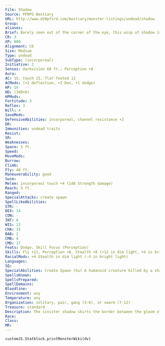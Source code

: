 ```yaml
---
File: Shadow
Source: PFRPG Bestiary
URL: http://www.d20pfsrd.com/bestiary/monster-listings/undead/shadow
Group: 
aliases: 
Brief: Barely seen out of the corner of the eye, this wisp of shadow is vaguely humanoid in outline and writhes with unholy life.
CR: 3
XP: 800
Alignment: CE
Size: Medium
Type: undead
SubType: (incorporeal)
Initiative: 2
Senses: darkvision 60 ft.; Perception +8
Aura: 
AC: 15, touch 15, flat-footed 12
ACMods: (+2 deflection, +2 Dex, +1 dodge)
HP: 19
HD: (3d8+6)
HPMods: 
Fortitude: 3
Reflex: 3
Will: 4
SaveMods: 
DefensiveAbilities: incorporeal, channel resistance +2
DR: 
Immunities: undead traits
Resist: 
SR: 
Weaknesses: 
Space: 5 ft.
Speed: 
MoveMods: 
Burrow: 
Climb: 
Fly: 40 ft.
Maneuverability: good
Swim: 
Melee: incorporeal touch +4 (1d6 Strength damage)
Reach: 5 ft.
Ranged: 
SpecialAttacks: create spawn
SpellLikeAbilities: 
STR: -
DEX: 14
CON: -
INT: 6
WIS: 12
CHA: 15
BAB: 2
CMB: 4
CMD: 17
Feats: Dodge, Skill Focus (Perception)
Skills: Fly +11, Perception +8, Stealth +8 (+12 in dim light, +4 in bright light)
RacialMods: +4 Stealth in dim light (-4 in bright light)
Languages: 
SQ: 
SpecialAbilities: Create Spawn (Su) A humanoid creature killed by a shadow's Strength damage becomes a shadow under the control of its killer in 1d4 rounds.  Strength Damage (Su) A shadow's touch deals 1d6 points of Strength damage to a living creature. This is a negative energy effect. A creature dies if this Strength damage equals or exceeds its actual Strength score.
SpellsKnown: 
SpellsPrepared: 
SpellDomains: 
Bloodline: 
Environment: any
Temperature: any
Organization: solitary, pair, gang (3-6), or swarm (7-12)
Treasure: standard
Description: The sinister shadow skirts the border between the gloom of darkness and the harsh truth of light. The shadow prefers to haunt ruins where civilization has moved on, where it hunts living creatures foolish enough to stumble into its territory. The shadow is an undead horror, and as such has no goals or outwardly visible motivations other than to sap life and vitality from living beings.
Race: 
Class: 
MR: 
---
```

```dataviewjs
customJS.Statblock.printMonsterWiki(dv)
```
